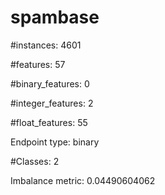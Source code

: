 # spambase

#instances: 4601

#features: 57

  #binary_features: 0

  #integer_features: 2

  #float_features: 55

Endpoint type: binary

#Classes: 2

Imbalance metric: 0.04490604062

